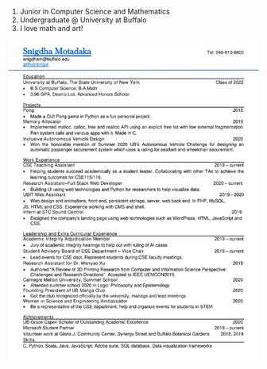 <!---
id: about
title: About
--->

1. Junior in Computer Science and Mathematics
1. Undergraduate @ University at Buffalo
1. I love math and art!

![resume](./assets/resume.png)

<!---Write it in first (I) or third (Your Name Here) person.
## Current Role
Grace Hopper Celebration Attendee
## Recognition
- 2020 Awesome Woman in Technology Award
## Social Media
- Twitter
- LinkedIn
- GitHub 
--->
